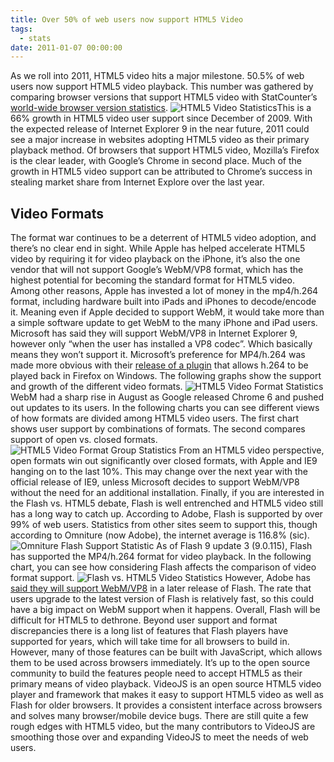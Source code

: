 ```yaml
---
title: Over 50% of web users now support HTML5 Video
tags:
  - stats
date: 2011-01-07 00:00:00
---
```


As we roll into 2011, HTML5 video hits a major milestone. 50.5% of web users now support HTML5 video playback. This number was gathered by comparing browser versions that support HTML5 video with StatCounter&rsquo;s [world-wide browser version statistics](http://gs.statcounter.com/#browser_version-ww-daily-20101201-20101231). ![HTML5 Video Statistics](http://videojs.com/img/blog/2011/01/html5-video-user-support.png)This is a 66% growth in HTML5 video user support since December of 2009\. With the expected release of Internet Explorer 9 in the near future, 2011 could see a major increase in websites adopting HTML5 video as their primary playback method. Of browsers that support HTML5 video, Mozilla&rsquo;s Firefox is the clear leader, with Google&rsquo;s Chrome in second place. Much of the growth in HTML5 video support can be attributed to Chrome&rsquo;s success in stealing market share from Internet Explore over the last year.

## Video Formats

The format war continues to be a deterrent of HTML5 video adoption, and there&rsquo;s no clear end in sight. While Apple has helped accelerate HTML5 video by requiring it for video playback on the iPhone, it&rsquo;s also the one vendor that will not support Google&rsquo;s WebM/VP8 format, which has the highest potential for becoming the standard format for HTML5 video. Among other reasons, Apple has invested a lot of money in the mp4/h.264 format, including hardware built into iPads and iPhones to decode/encode it. Meaning even if Apple decided to support WebM, it would take more than a simple software update to get WebM to the many iPhone and iPad users. Microsoft has said they will support WebM/VP8 in Internet Explorer 9, however only &ldquo;when the user has installed a VP8 codec&rdquo;. Which basically means they won&rsquo;t support it. Microsoft&rsquo;s preference for MP4/h.264 was made more obvious with their [release of a plugin](http://news.cnet.com/8301-30685_3-20025721-264.html?part=rss&amp;subj=news&amp;tag=2547-1_3-0-20) that allows h.264 to be played back in Firefox on Windows. The following graphs show the support and growth of the different video formats. ![HTML5 Video Format Statistics](http://videojs.com/img/blog/2011/01/html5-format-statistics.png) WebM had a sharp rise in August as Google released Chrome 6 and pushed out updates to its users. In the following charts you can see different views of how formats are divided among HTML5 video users. The first chart shows user support by combinations of formats. The second compares support of open vs. closed formats. ![HTML5 Video Format Group Statistics](http://videojs.com/img/blog/2011/01/html5-video-format-group-stats.png) From an HTML5 video perspective, open formats win out significantly over closed formats, with Apple and IE9 hanging on to the last 10%. This may change over the next year with the official release of IE9, unless Microsoft decides to support WebM/VP8 without the need for an additional installation. Finally, if you are interested in the Flash vs. HTML5 debate, Flash is well entrenched and HTML5 video still has a long way to catch up. According to Adobe, Flash is supported by over 99% of web users. Statistics from other sites seem to support this, though according to Omniture (now Adobe), the internet average is 116.8% (sic). ![Omniture Flash Support Statistic](http://videojs.com/img/blog/2011/01/omniture-stat.png) As of Flash 9 update 3 (9.0.115), Flash has supported the MP4/h.264 format for video playback. In the following chart, you can see how considering Flash affects the comparison of video format support. ![Flash vs. HTML5 Video Statistics](http://videojs.com/img/blog/2011/01/flash-vs-html5-statistics.png) However, Adobe has [said they will support WebM/VP8](http://blogs.adobe.com/flashplatform/2010/05/adobe_support_for_vp8.html) in a later release of Flash. The rate that users upgrade to the latest version of Flash is relatively fast, so this could have a big impact on WebM support when it happens. Overall, Flash will be difficult for HTML5 to dethrone. Beyond user support and format discrepancies there is a long list of features that Flash players have supported for years, which will take time for all browsers to build in. However, many of those features can be built with JavaScript, which allows them to be used across browsers immediately. It&rsquo;s up to the open source community to build the features people need to accept HTML5 as their primary means of video playback. VideoJS is an open source HTML5 video player and framework that makes it easy to support HTML5 video as well as Flash for older browsers. It provides a consistent interface across browsers and solves many browser/mobile device bugs. There are still quite a few rough edges with HTML5 video, but the many contributors to VideoJS are smoothing those over and expanding VideoJS to meet the needs of web users.